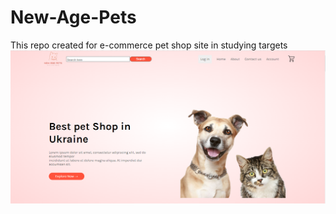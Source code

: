 # New-Age-Pets
This repo created for e-commerce pet shop site in studying targets
![Site home page.](https://github.com/Miracle225/New-Age-Pets/blob/master/src/main/resources/static/images/Home%20Page.png)
